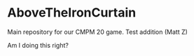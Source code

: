 # AboveTheIronCurtain
Main repository for our CMPM 20 game.
Test addition (Matt Z)


Am I doing this right?